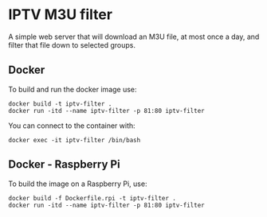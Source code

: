 # IPTV M3U filter

A simple web server that will download an M3U file, at most once a day, and filter that file down to selected groups.

## Docker

To build and run the docker image use:

    docker build -t iptv-filter . 
    docker run -itd --name iptv-filter -p 81:80 iptv-filter

You can connect to the container with:

    docker exec -it iptv-filter /bin/bash

## Docker - Raspberry Pi

To build the image on a Raspberry Pi, use:

    docker build -f Dockerfile.rpi -t iptv-filter . 
    docker run -itd --name iptv-filter -p 81:80 iptv-filter
